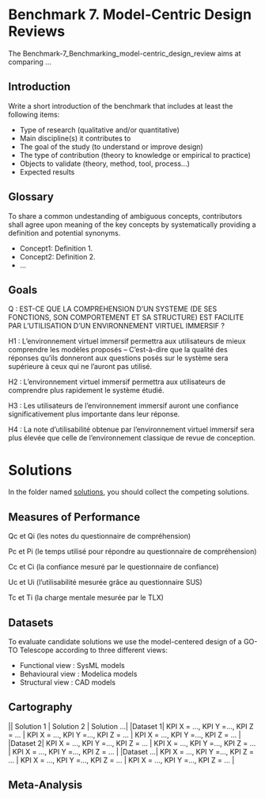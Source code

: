 # Benchmark 7. Model-Centric Design Reviews

The Benchmark-7_Benchmarking_model-centric_design_review aims at comparing ...


## Introduction

Write a short introduction of the benchmark that includes at least the following items:

- Type of research (qualitative and/or quantitative)
- Main discipline(s) it contributes to
- The goal of the study (to understand or improve design)
- The type of contribution (theory to knowledge or empirical to practice)
- Objects to validate (theory, method, tool, process...)
- Expected results

## Glossary

To share a common undestanding of ambiguous concepts, contributors shall agree upon meaning of the key concepts by systematically providing a definition and potential synonyms.
- Concept1: Definition 1. 
- Concept2: Definition 2.
- ... 

## Goals

Q : EST-CE QUE LA COMPREHENSION D’UN SYSTEME (DE SES FONCTIONS, SON COMPORTEMENT ET SA STRUCTURE) EST FACILITE PAR L’UTILISATION D’UN ENVIRONNEMENT VIRTUEL IMMERSIF ?

H1 : L’environnement virtuel immersif permettra aux utilisateurs de mieux comprendre les modèles proposés – C’est-à-dire que la qualité des réponses qu’ils donneront aux questions posés sur le système sera supérieure à ceux qui ne l’auront pas utilisé.

H2 : L’environnement virtuel immersif permettra aux utilisateurs de comprendre plus rapidement le système étudié.

H3 : Les utilisateurs de l’environnement immersif auront une confiance significativement plus importante dans leur réponse.

H4 : La note d’utilisabilité obtenue par l’environnement virtuel immersif sera plus élevée que celle de l’environnement classique de revue de conception.

# Solutions

In the folder named [solutions](), you should collect the competing solutions.

## Measures of Performance
Qc et Qi (les notes du questionnaire de compréhension)

Pc et Pi (le temps utilisé pour répondre au questionnaire de compréhension)

Cc et Ci (la confiance mesuré par le questionnaire de confiance)

Uc et Ui (l’utilisabilité mesurée grâce au questionnaire SUS)

Tc et Ti (la charge mentale mesurée par le TLX)

## Datasets

To evaluate candidate solutions we use the model-centered design of a GO-TO Telescope according to three different views:
- Functional view : SysML models
- Behavioural view : Modelica models
- Structural view : CAD models 

## Cartography

|| Solution 1 | Solution 2 | Solution ...|
|Dataset 1| KPI X = ..., KPI Y =..., KPI Z = ... | KPI X = ..., KPI Y =..., KPI Z = ... | KPI X = ..., KPI Y =..., KPI Z = ... |
|Dataset 2| KPI X = ..., KPI Y =..., KPI Z = ... | KPI X = ..., KPI Y =..., KPI Z = ... | KPI X = ..., KPI Y =..., KPI Z = ... |
|Dataset ...| KPI X = ..., KPI Y =..., KPI Z = ... | KPI X = ..., KPI Y =..., KPI Z = ... | KPI X = ..., KPI Y =..., KPI Z = ... |


## Meta-Analysis



